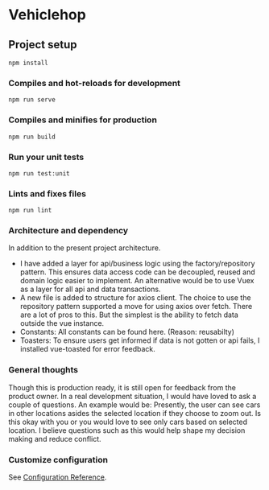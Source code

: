 # Vehiclehop

## Project setup
```
npm install
```

### Compiles and hot-reloads for development
```
npm run serve
```

### Compiles and minifies for production
```
npm run build
```

### Run your unit tests
```
npm run test:unit
```

### Lints and fixes files
```
npm run lint
```

### Architecture and dependency
In addition to the present project architecture. 
- I have added a layer for api/business logic using the factory/repository pattern.
This ensures data access code can be decoupled, reused and domain logic easier to implement. An alternative would be to use Vuex as a layer
for all api and data transactions.
- A new file is added to structure for axios client. The choice to use the repository pattern supported a move for using axios over fetch.
There are a lot of pros to this. But the simplest is the ability to fetch data outside the vue instance.
- Constants: All constants can be found here. (Reason: reusabilty)
- Toasters: To ensure users get informed if data is not gotten or api fails, I installed vue-toasted for error feedback.

### General thoughts
Though this is production ready, it is still open for feedback from the product owner. In a real development situation, I would have loved to ask a
couple of questions. An example would be:
Presently, the user can see cars in other locations asides the selected location if they choose to zoom out. Is this okay with you or you would 
love to see only cars based on selected location.
I believe questions such as this would help shape my decision making and reduce conflict.

### Customize configuration
See [Configuration Reference](https://cli.vuejs.org/config/).
